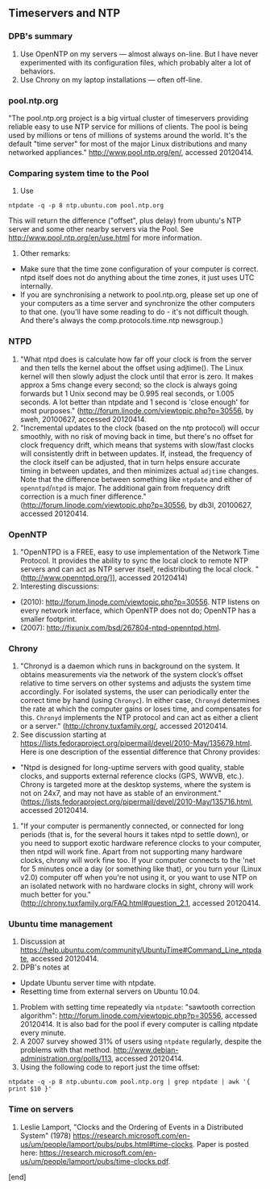 ## Timeservers and NTP

### DPB's summary

 1. Use OpenNTP on my servers — almost always on-line. But I have never experimented with its configuration files, which probably alter a lot of behaviors.
 1. Use Chrony on my laptop installations — often off-line.

### pool.ntp.org

 "The pool.ntp.org project is a big virtual cluster of timeservers providing reliable easy to use NTP service for millions of clients. The pool is being used by millions or tens of millions of systems around the world. It's the default "time server" for most of the major Linux distributions and many networked appliances." http://www.pool.ntp.org/en/, accessed 20120414.

### Comparing system time to the Pool

 1. Use

 ~~~
ntpdate -q -p 8 ntp.ubuntu.com pool.ntp.org
~~~
 This will return the difference ("offset", plus delay) from ubuntu's NTP server and some other nearby servers via the Pool. See http://www.pool.ntp.org/en/use.html for more information.
 1. Other remarks:
  * Make sure that the time zone configuration of your computer is correct. ntpd itself does not do anything about the time zones, it just uses UTC internally.
  * If you are synchronising a network to pool.ntp.org, please set up one of your computers as a time server and synchronize the other computers to that one. (you'll have some reading to do - it's not difficult though. And there's always the comp.protocols.time.ntp newsgroup.)

### NTPD

 1. "What ntpd does is calculate how far off your clock is from the server and then tells the kernel about the offset using adjtime(). The Linux kernel will then slowly adjust the clock until that error is zero. It makes approx a 5ms change every second; so the clock is always going forwards but 1 Unix second may be 0.995 real seconds, or 1.005 seconds. A lot better than ntpdate and 1 second is 'close enough' for most purposes." (http://forum.linode.com/viewtopic.php?p=30556, by sweh, 20100627, accessed 20120414.
 1. "Incremental updates to the clock (based on the ntp protocol) will occur smoothly, with no risk of moving back in time, but there's no offset for clock frequency drift, which means that systems with slow/fast clocks will consistently drift in between updates. If, instead, the frequency of the clock itself can be adjusted, that in turn helps ensure accurate timing in between updates, and then minimizes actual `adjtime` changes. Note that the difference between something like `ntpdate` and either of `openntpd`/`ntpd` is major. The additional gain from frequency drift correction is a much finer difference." (http://forum.linode.com/viewtopic.php?p=30556, by db3l, 20100627, accessed 20120414.

### OpenNTP

 1. "OpenNTPD is a FREE, easy to use implementation of the Network Time Protocol. It provides the ability to sync the local clock to remote NTP servers and can act as NTP server itself, redistributing the local clock. " (http://www.openntpd.org/]], accessed 20120414)
 1. Interesting discussions:
  * (2010): http://forum.linode.com/viewtopic.php?p=30556. NTP listens on every network interface, which OpenNTP does not do; OpenNTP has a smaller footprint.
  * (2007): http://fixunix.com/bsd/267804-ntpd-openntpd.html.

### Chrony

 1. "Chronyd is a daemon which runs in background on the system. It obtains measurements via the network of the system clock’s offset relative to time servers on other systems and adjusts the system time accordingly. For isolated systems, the user can periodically enter the correct time by hand (using `Chronyc`). In either case, `Chronyd` determines the rate at which the computer gains or loses time, and compensates for this. `Chronyd` implements the NTP protocol and can act as either a client or a server." (http://chrony.tuxfamily.org/, accessed 20120414.
 1. See discussion starting at https://lists.fedoraproject.org/pipermail/devel/2010-May/135679.html. Here is one description of the essential difference that Chrony provides: 
  * "Ntpd is designed for long-uptime servers with good quality, stable clocks, and supports external reference clocks (GPS, WWVB, etc.).  Chrony is targeted more at the desktop systems, where the system is not on 24x7, and may not have as stable of an environment." (https://lists.fedoraproject.org/pipermail/devel/2010-May/135716.html, accessed 20120414.
 1. "If your computer is permanently connected, or connected for long periods (that is, for the several hours it takes ntpd to settle down), or you need to support exotic hardware reference clocks to your computer, then ntpd will work fine. Apart from not supporting many hardware clocks, chrony will work fine too. If your computer connects to the 'net for 5 minutes once a day (or something like that), or you turn your (Linux v2.0) computer off when you're not using it, or you want to use NTP on an isolated network with no hardware clocks in sight, chrony will work much better for you." (http://chrony.tuxfamily.org/FAQ.html#question_2.1, accessed 20120414.

### Ubuntu time management

 1. Discussion at https://help.ubuntu.com/community/UbuntuTime#Command_Line_ntpdate, accessed 20120414.
 1. DPB's notes at
  * Update Ubuntu server time with ntpdate.
  * Resetting time from external servers on Ubuntu 10.04.
 1. Problem with setting time repeatedly via `ntpdate`: "sawtooth correction algorithm": http://forum.linode.com/viewtopic.php?p=30556, accessed 20120414. It is also bad for the pool if every computer is calling ntpdate every minute.
 1. A 2007 survey showed 31% of users using `ntpdate` regularly, despite the problems with that method. http://www.debian-administration.org/polls/113, accessed 20120414.
 1. Using the following code to report just the time offset:

 ~~~
ntpdate -q -p 8 ntp.ubuntu.com pool.ntp.org | grep ntpdate | awk '{ print $10 }'
~~~

### Time on servers

 1. Leslie Lamport, "Clocks and the Ordering of Events in a Distributed System" (1978) https://research.microsoft.com/en-us/um/people/lamport/pubs/pubs.html#time-clocks. Paper is posted here: https://research.microsoft.com/en-us/um/people/lamport/pubs/time-clocks.pdf.

[end]
